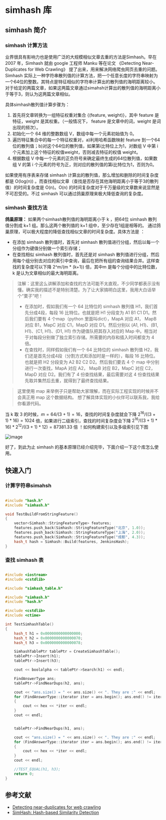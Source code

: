 # simhash 库


## simhash 简介

### simhash 计算方法
业界很具有影响力也是使用广泛的大规模相似文章去重的方法是Simhash。早在 2007 年，Simhash 就由 google 工程师 Manku 等在论文 《Detecting Near-Duplicates for Web Crawling》 提了出来，用来解决网络爬虫网页去重的问题。Simhash 实际上一种字符串散列值的计算方法，把一个任意长度的字符串映射为一个64位的整数。其特点是特征相似的字符串计算出的散列值的海明距离较小。对于给定的两篇文章，如果这两篇文章通过simahsh计算出的散列值的海明距离小于等于3，则认为这两篇文章相似。

具体simhash散列值计算步骤为：
1. 首先将文章转换为一组特征权重对集合 {(feature, weight)}，其中 feature 是特征，weight 是其权重。（一般情况下， feature 是文章中的词，weight 是词出现的频次）。
2. 初始化一个 64 维的整数数组 V，数组中每一个元素初始值为 0。
3. 遍历特征集合中的每一个特征权重对，a)利用哈希函数映射 feature 到一个64位的散列值；b)对这个64位的散列值，如果第i比特位上为1，对数组 V 中第 i 个元素加上这个特征的权值weight，否则减去特征的权值 weight。
4. 根据数组 V 中每一个元素的正负符号来确定最终生成的64位散列值，如果数组 V 的第 i 个元素的符号为正，则对应的散列值的第i比特位为1，否则为0。


如果使用有序表来存储 simhash 计算出的散列值，那么增加和删除的时间复杂度都是 O(log(n)) 。而查找相似文章（查找是否存在其他海明距离小于等于3的散列值）的时间复杂度是 O(n)。O(n) 的时间复杂度对于千万量级的文章数来说显然是不可忍受的。不过 simhash 可以通过鸽巢原理来极大降低查询的复杂度。

### simhash 查找方法

**鸽巢原理：** 如果两个simhash散列值的海明距离小于 k ，把64位 simhash 散列值分割成 k+1 组。那么这两个散列值的 k+1 组中，至少存在1组是相等的。
通过鸽巢原理，可以极大程度的降低查找相似文章的时间复杂度。具体方法是 ：

- 在添加 simhash 散列值时，首先对 simhash 散列值进行分组，然后以每一个分组作为键值分别做一个索引存储；
- 在查找相似 simhash 散列值时，首先还是对 simhash 散列值进行分组，然后用每个组分别去对应的索引中查询，最后在把所有组的查询结果合并。这样查找的复杂度可以下降 2^m/(m * (k+1)) 倍，其中m 是每个分组中的比特位数，k 是认为文章相似的最大海明距离。

> 注解：这里这么讲解添加和查找的方法可能不太直观，不少同学都表示没有懂。确实我的描述不是特别清楚。为了让大家搞明白这里，我用大白话举个“栗子”吧！
> - 在添加时，假如我们有一个 64 比特位的 simhash 散列值 H1，我们首先分成4段，每段 16 比特位。也就是把 H1 分段变为 A1 B1 C1 D1。然后我们要有 4 个map（python 里面叫dict），MapA 对应 A1， MapB 对应 B1，MapC 对应 C1，MapD 对应 D1。然后分别以 (A1, H1)、(B1, H1)、(C1, H1)、(D1, H1) 作为键值队把其存入对应的 Map 中。相当对于对每段分别做了独立索引存储。所需要的内存和插入时间都变为 4 倍。
> - 在查找时，同样假如我们有一个 64 比特位的 simhash 散列值 H2，我们还是首先分成4段（分割方式和添加时是一样的），每段 16 比特位。也就是把 H2 分段变为 A2 B2 C2 D2。然后我们要去 4 个 map 中分别进行一次查找，MapA 对应 A2， MapB 对应 B2，MapC 对应 C2，MapD 对应 D2。我们有了 4 份查找结果，最后需要对这 4 份查找结果先取并集然后去重，就得到了最终查找结果。

> 这里使用 map 来举例子只是帮助大家理解，而在实际工程实现的时候并不会真正用 map 这个数据结构。 想了解具体实现的小伙伴可以联系我，我给你看源代码。

当 k 取 3 的时候，$m = 64 / (3 + 1) = 16$，查找的时间复杂度就会下降 $2^{16}/((3+1)*16) = 1024$ 倍，如果进行二级索引，查找的时间复杂度会下降 $2^{16}/((3+1)*16) * 2^{12}/((3+1)*12) = 87381.33$ 倍 ！如何构建索引以及多级索引见下图

![image](https://user-images.githubusercontent.com/80689631/122629500-15b76100-d0f0-11eb-84d0-ced366f52567.png)

好了，到此为止 simhash 的基本原理已经介绍完毕，下面介绍一下这个库怎么使用。

## 快速入门

### 计算字符串simahsh

```cpp

#include "hash.h"
#include "simhash.h"

void TestBuildFromStringFeature()
{
    vector<Simhash::StringFeatureType> features;
    features.push_back(Simhash::StringFeatureType("北京", 1.0));
    features.push_back(Simhash::StringFeatureType("上海", 2.0));
    features.push_back(Simhash::StringFeatureType("成都", 4.3));
    hash_t hash = Simhash::Build(features, JenkinsHash);
}
```

### 查找 simhash 表
```cpp

#include <iostream>
#include <cstdlib>

#include "simhash_table.h"

#include "simhash.h"
#include "hash.h"

#include <cstdlib>
#include <ctime>

int TestSimhashTable()
{
    hash_t h1 = 0x0000000000000000;
    hash_t h2 = 0x0000000000000070;
    hash_t h3 = 0x0000000000000078;

    SimhashTablePtr tablePtr = CreateSimhashTable();
    tablePtr->Insert(h1);
    tablePtr->Insert(h3);

    cout << boolalpha << tablePtr->Search(h1) << endl;

    FindAnswerType ans;
    tablePtr->FindNearDups(h2, ans);

    cout << "ans.size() = " << ans.size() << ". They are :" << endl;
    for (FindAnswerType::iterator iter = ans.begin(); ans.end() != iter; ++iter)
    {
        cout << hex << *iter << endl;
    }
    cout << endl;


    tablePtr->FindNearDups(h1, ans);

    cout << "ans.size() = " << ans.size() << ". They are :" << endl;
    for (FindAnswerType::iterator iter = ans.begin(); ans.end() != iter; ++iter)
    {
        cout << hex << *iter << endl;
    }
    cout << endl;

    //TEST_EQUAL(h1, h3);
    return 0;
}
```

## 参考文献
- [Detecting near-duplicates for web crawling](https://dl.acm.org/doi/abs/10.1145/1242572.1242592)
- [SimHash: Hash-based Similarity Detection](https://www.webrankinfo.com/dossiers/wp-content/uploads/simhash.pdf)

